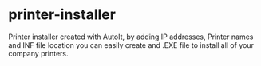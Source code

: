 # printer-installer
Printer installer created with AutoIt, by adding IP addresses, Printer names and INF file location you can easily create and .EXE file to install all of your company printers.
